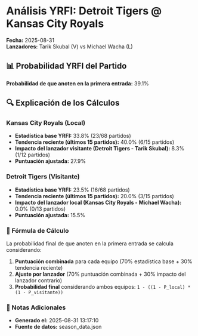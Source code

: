 # Análisis YRFI: Detroit Tigers @ Kansas City Royals

**Fecha:** 2025-08-31  
**Lanzadores:** Tarik Skubal (V) vs Michael Wacha (L)

## 📊 Probabilidad YRFI del Partido

**Probabilidad de que anoten en la primera entrada:** 39.1%

## 🔍 Explicación de los Cálculos

### Kansas City Royals (Local)
- **Estadística base YRFI:** 33.8% (23/68 partidos)
- **Tendencia reciente (últimos 15 partidos):** 40.0% (6/15 partidos)
- **Impacto del lanzador visitante (Detroit Tigers - Tarik Skubal):** 8.3% (1/12 partidos)
- **Puntuación ajustada:** 27.9%

### Detroit Tigers (Visitante)
- **Estadística base YRFI:** 23.5% (16/68 partidos)
- **Tendencia reciente (últimos 15 partidos):** 20.0% (3/15 partidos)
- **Impacto del lanzador local (Kansas City Royals - Michael Wacha):** 0.0% (0/13 partidos)
- **Puntuación ajustada:** 15.5%

### 📝 Fórmula de Cálculo

La probabilidad final de que anoten en la primera entrada se calcula considerando:
1. **Puntuación combinada** para cada equipo (70% estadística base + 30% tendencia reciente)
2. **Ajuste por lanzador** (70% puntuación combinada + 30% impacto del lanzador contrario)
3. **Probabilidad final** considerando ambos equipos: `1 - ((1 - P_local) * (1 - P_visitante))`

### 📌 Notas Adicionales

- **Generado el:** 2025-08-31 13:17:10
- **Fuente de datos:** season_data.json
